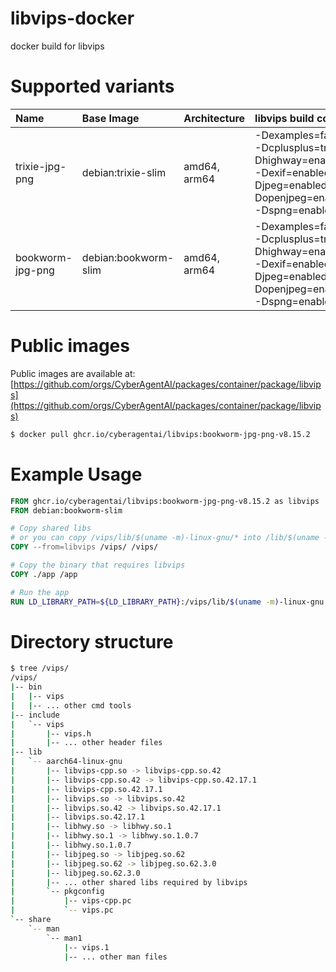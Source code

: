 # libvips-docker
docker build for libvips

# Supported variants

| Name | Base Image | Architecture | libvips build confg |
| :-- | :-- | :-- | :-- |
| trixie-jpg-png | debian:trixie-slim | amd64, arm64 | -Dexamples=false -Dcplusplus=true -Dhighway=enabled -Dexif=enabled -Djpeg=enabled -Dopenjpeg=enabled -Dspng=enabled |
| bookworm-jpg-png | debian:bookworm-slim | amd64, arm64 | -Dexamples=false -Dcplusplus=true -Dhighway=enabled -Dexif=enabled -Djpeg=enabled -Dopenjpeg=enabled -Dspng=enabled |

# Public images
Public images are available at: [https://github.com/orgs/CyberAgentAI/packages/container/package/libvips](https://github.com/orgs/CyberAgentAI/packages/container/package/libvips)

```bash
$ docker pull ghcr.io/cyberagentai/libvips:bookworm-jpg-png-v8.15.2
```

# Example Usage
```dockerfile
FROM ghcr.io/cyberagentai/libvips:bookworm-jpg-png-v8.15.2 as libvips
FROM debian:bookworm-slim

# Copy shared libs
# or you can copy /vips/lib/$(uname -m)-linux-gnu/* into /lib/$(uname -m)-linux-gnu/*
COPY --from=libvips /vips/ /vips/

# Copy the binary that requires libvips
COPY ./app /app

# Run the app
RUN LD_LIBRARY_PATH=${LD_LIBRARY_PATH}:/vips/lib/$(uname -m)-linux-gnu /app
```

# Directory structure
```bash
$ tree /vips/
/vips/
|-- bin
|   |-- vips
|   |-- ... other cmd tools
|-- include
|   `-- vips
|       |-- vips.h
|       |-- ... other header files
|-- lib
|   `-- aarch64-linux-gnu
|       |-- libvips-cpp.so -> libvips-cpp.so.42
|       |-- libvips-cpp.so.42 -> libvips-cpp.so.42.17.1
|       |-- libvips-cpp.so.42.17.1
|       |-- libvips.so -> libvips.so.42
|       |-- libvips.so.42 -> libvips.so.42.17.1
|       |-- libvips.so.42.17.1
|       |-- libhwy.so -> libhwy.so.1
|       |-- libhwy.so.1 -> libhwy.so.1.0.7
|       |-- libhwy.so.1.0.7
|       |-- libjpeg.so -> libjpeg.so.62
|       |-- libjpeg.so.62 -> libjpeg.so.62.3.0
|       |-- libjpeg.so.62.3.0
|       |-- ... other shared libs required by libvips
|       `-- pkgconfig
|           |-- vips-cpp.pc
|           `-- vips.pc
`-- share
    `-- man
        `-- man1
            |-- vips.1
            |-- ... other man files
```
